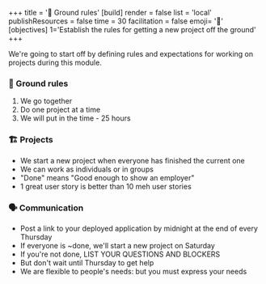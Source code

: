 +++
title = '📏 Ground rules'
[build]
    render = false
    list = 'local'
    publishResources = false
time = 30
facilitation = false
emoji= '🧩'
[objectives]
    1='Establish the rules for getting a new project off the ground'
+++

We're going to start off by defining rules and expectations for working on projects during this module.

### 📐 Ground rules

1. We go together
2. Do one project at a time
3. We will put in the time - 25 hours

### 🏗️ Projects

- We start a new project when everyone has finished the current one
- We can work as individuals or in groups
- "Done" means "Good enough to show an employer"
- 1 great user story is better than 10 meh user stories

### 🗣️ Communication

- Post a link to your deployed application by midnight at the end of every Thursday
- If everyone is ~done, we'll start a new project on Saturday
- If you're not done, LIST YOUR QUESTIONS AND BLOCKERS
- But don't wait until Thursday to get help
- We are flexible to people's needs: but you must express your needs
